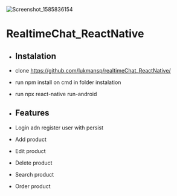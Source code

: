 ![Screenshot_1585836154](https://user-images.githubusercontent.com/58159683/78534388-8c7e7c00-7814-11ea-9f9e-0ea567120514.png)

# RealtimeChat_ReactNative

* ## Instalation
* clone https://github.com/lukmansp/realtimeChat_ReactNative/
* run npm install on cmd in folder instalation
* run npx react-native run-android

* ## Features
* Login adn register user with persist
* Add product
* Edit product
* Delete product
* Search product
* Order product
